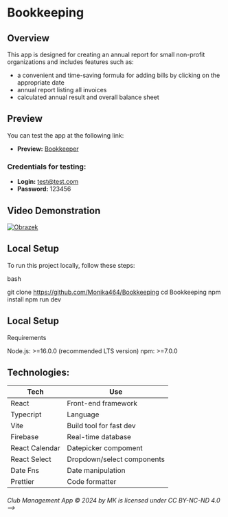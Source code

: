# Bookkeeping

## Overview

This app is designed for creating an annual report for small non-profit organizations and includes features such as:

- a convenient and time-saving formula for adding bills by clicking on the appropriate date
- annual report listing all invoices
- calculated annual result and overall balance sheet

## Preview

You can test the app at the following link:

- **Preview:** [Bookkeeper](https://virtual-bookkeeper-c1afd.web.app/)

### Credentials for testing:

- **Login:** test@test.com
- **Password:** 123456

## Video Demonstration

[![Obrazek](https://firebasestorage.googleapis.com/v0/b/my-dojo-web.appspot.com/o/git-pictures%2FBookkeeper.png?alt=media&token=b44e45a6-f446-46f5-bc51-9047ca678232)](https://vimeo.com/1041230673?share=copy#t=0)

## Local Setup

To run this project locally, follow these steps:

bash

git clone https://github.com/Monika464/Bookkeeping
cd Bookkeeping
npm install
npm run dev

## Local Setup

Requirements

Node.js: >=16.0.0 (recommended LTS version)
npm: >=7.0.0

## Technologies:

| Tech           | Use                        |
| -------------- | -------------------------- |
| React          | Front-end framework        |
| Typecript      | Language                   |
| Vite           | Build tool for fast dev    |
| Firebase       | Real-time database         |
| React Calendar | Datepicker compoment       |
| React Select   | Dropdown/select components |
| Date Fns       | Date manipulation          |
| Prettier       | Code formatter             |

###### Club Management App © 2024 by MK is licensed under CC BY-NC-ND 4.0 -->
